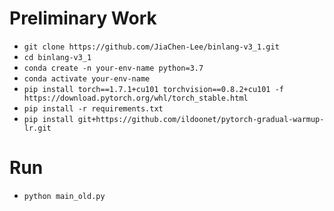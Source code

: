# Preliminary Work
- `git clone https://github.com/JiaChen-Lee/binlang-v3_1.git`
- `cd binlang-v3_1`
- `conda create -n your-env-name python=3.7`
- `conda activate your-env-name`
- `pip install torch==1.7.1+cu101 torchvision==0.8.2+cu101 -f https://download.pytorch.org/whl/torch_stable.html`
- `pip install -r requirements.txt`
- `pip install git+https://github.com/ildoonet/pytorch-gradual-warmup-lr.git`

# Run
- `python main_old.py`